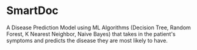 # SmartDoc
A Disease Prediction Model using ML Algorithms (Decision Tree, Random Forest, K Nearest Neighbor, Naive Bayes) that takes in the patient's symptoms and predicts the disease they are most likely to have.
